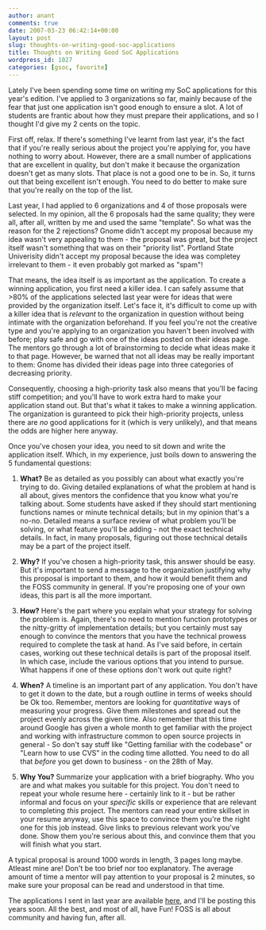 ```yaml
---
author: anant
comments: true
date: 2007-03-23 06:42:14+00:00
layout: post
slug: thoughts-on-writing-good-soc-applications
title: Thoughts on Writing Good SoC Applications
wordpress_id: 1027
categories: [gsoc, favorite]
---
```


Lately I've been spending some time on writing my SoC applications for this year's edition. I've applied to 3 organizations so far, mainly because of the fear that just one application isn't good enough to ensure a slot. A lot of students are frantic about how they must prepare their applications, and so I thought I'd give my 2 cents on the topic.

First off, relax. If there's something I've learnt from last year, it's the fact that if you're really serious about the project you're applying for, you have nothing to worry about. However, there are a small number of applications that are excellent in quality, but don't make it because the organization doesn't get as many slots. That place is not a good one to be in. So, it turns out that being excellent isn't enough. You need to do better to make sure that you're really on the top of the list.

Last year, I had applied to 6 organizations and 4 of those proposals were selected. In my opinion, all the 6 proposals had the same quality; they were all, after all, written by me and used the same "template". So what was the reason for the 2 rejections? Gnome didn't accept my proposal because my idea wasn't very appealing to them - the proposal was great, but the project itself wasn't something that was on their "priority list". Portland State Univerisity didn't accept my proposal because the idea was completey irrelevant to them - it even probably got marked as "spam"!

That means, the idea itself is as important as the application. To create a winning application, you first need a killer idea. I can safely assume that >80% of the applications selected last year were for ideas that were provided by the organization itself. Let's face it, it's difficult to come up with a killer idea that is _relevant_ to the organization in question without being intimate with the organization beforehand. If you feel you're not the creative type and you're applying to an organization you haven't been involved with before; play safe and go with one of the ideas posted on their ideas page. The mentors go through a lot of brainstorming to decide what ideas make it to that page. However, be warned that not all ideas may be really important to them: Gnome has divided their ideas page into three categories of decreasing priority.

Consequently, choosing a high-priority task also means that you'll be facing stiff competition; and you'll have to work extra hard to make your application stand out. But that's what it takes to make a winning application. The organization is guranteed to pick their high-priority projects, unless there are _no_ good applications for it (which is very unlikely), and that means the odds are higher here anyway.

Once you've chosen your idea, you need to sit down and write the application itself. Which, in my experience, just boils down to answering the 5 fundamental questions:

1. **What?** Be as detailed as you possibly can about what exactly you're trying to do. Giving detailed explanations of what the problem at hand is all about, gives mentors the confidence that you know what you're talking about. Some students have asked if they should start mentioning functions names or minute technical details; but in my opinion that's a no-no. Detailed means a surface review of what problem you'll be solving, or what feature you'll be adding - not the exact technical details. In fact, in many proposals, figuring out those technical details may be a part of the project itself.

2. **Why?** If you've chosen a high-priority task, this answer should be easy. But it's important to send a message to the organization justifying why this proposal is important to them, and how it would benefit them and the FOSS community in general. If you're proposing one of your own ideas, this part is all the more important.

3. **How?** Here's the part where you explain what your strategy for solving the problem is. Again, there's no need to mention function prototypes or the nitty-gritty of implementation details; but you certainly must say enough to convince the mentors that you have the technical prowess required to complete the task at hand. As I've said before, in certain cases, working out these technical details is part of the proposal itself. In which case, include the various options that you intend to pursue. What happens if one of these options don't work out quite right?

4. **When?** A timeline is an important part of any application. You don't have to get it down to the date, but a rough outline in terms of weeks should be Ok too. Remember, mentors are looking for _quantitative_ ways of measuring your progress. Give them milestones and spread out the project evenly across the given time. Also remember that this time around Google has given a whole month to get familiar with the project and working with infrastructure common to open source projects in general - So don't say stuff like "Getting familiar with the codebase" or "Learn how to use CVS" in the coding time allotted. You need to do all that _before_ you get down to business - on the 28th of May.

5. **Why You?** Summarize your application with a brief biography. Who you are and what makes you suitable for this project. You don't need to repeat your whole resume here - certainly link to it - but be rather informal and focus on your _specific_ skills or experience that are relevant to completing _this_ project. The mentors can read your entire skillset in your resume anyway, use this space to convince them you're the right one for this job instead. Give links to previous relevant work you've done. Show them you're serious about this, and convince them that you will finish what you start.

A typical proposal is around 1000 words in length, 3 pages long maybe. Atleast mine are! Don't be too brief nor too explanatory. The average amount of time a mentor will pay attention to your proposal is 2 minutes, so make sure your proposal can be read and understood in that time.

The applications I sent in last year are available [here](http://proness.kix.in/soc/), and I'll be posting this years soon. All the best, and most of all, have Fun! FOSS is all about community and having fun, after all.
